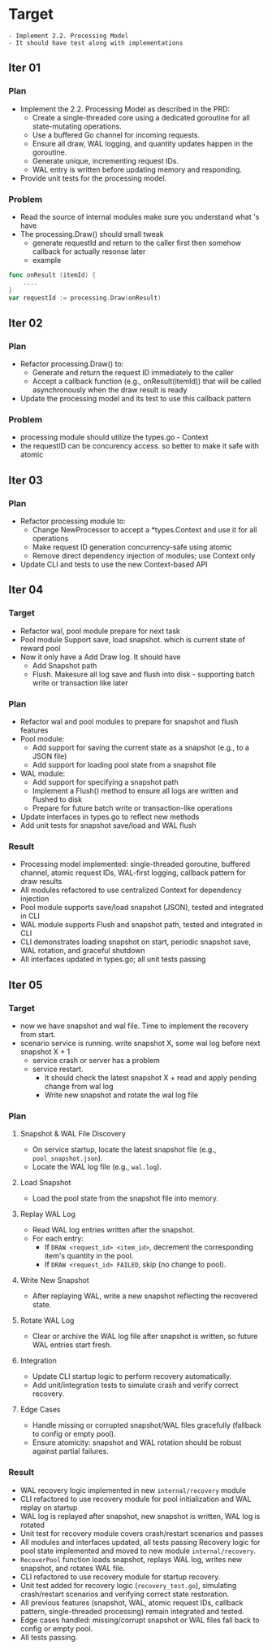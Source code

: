 <!-- Read _ai/doc/*.md first -->

# Target 
    - Implement 2.2. Processing Model
    - It should have test along with implementations

## Iter 01
### Plan
  - Implement the 2.2. Processing Model as described in the PRD:
    - Create a single-threaded core using a dedicated goroutine for all state-mutating operations.
    - Use a buffered Go channel for incoming requests.
    - Ensure all draw, WAL logging, and quantity updates happen in the goroutine.
    - Generate unique, incrementing request IDs.
    - WAL entry is written before updating memory and responding.
  - Provide unit tests for the processing model.

### Problem
  - Read the source of internal modules make sure you understand what 's have
  - The processing.Draw() should small tweak 
    - generate requestId and return to the caller first then somehow callback for actually resonse later
    - example
```go
func onResult (itemId) {
    ....
}
var requestId := processing.Draw(onResult)

```

## Iter 02
### Plan
  - Refactor processing.Draw() to:
    - Generate and return the request ID immediately to the caller
    - Accept a callback function (e.g., onResult(itemId)) that will be called asynchronously when the draw result is ready
  - Update the processing model and its test to use this callback pattern
  
### Problem
  - processing module should utilize the types.go - Context
  - the requestID can be concurency access. so better to make it safe with atomic

## Iter 03
### Plan
  - Refactor processing module to:
    - Change NewProcessor to accept a *types.Context and use it for all operations
    - Make request ID generation concurrency-safe using atomic
    - Remove direct dependency injection of modules; use Context only
  - Update CLI and tests to use the new Context-based API

## Iter 04
### Target
  - Refactor wal, pool module prepare for next task
  - Pool module 
      Support save, load snapshot. which is current state of reward pool
  - Now it only have a Add Draw log. It should have 
    - Add Snapshot path
    - Flush. Makesure all log save and flush into disk - supporting batch write or transaction like later 
### Plan
  - Refactor wal and pool modules to prepare for snapshot and flush features
  - Pool module:
    - Add support for saving the current state as a snapshot (e.g., to a JSON file)
    - Add support for loading pool state from a snapshot file
  - WAL module:
    - Add support for specifying a snapshot path
    - Implement a Flush() method to ensure all logs are written and flushed to disk
    - Prepare for future batch write or transaction-like operations
  - Update interfaces in types.go to reflect new methods
  - Add unit tests for snapshot save/load and WAL flush

### Result
  - Processing model implemented: single-threaded goroutine, buffered channel, atomic request IDs, WAL-first logging, callback pattern for draw results
  - All modules refactored to use centralized Context for dependency injection
  - Pool module supports save/load snapshot (JSON), tested and integrated in CLI
  - WAL module supports Flush and snapshot path, tested and integrated in CLI
  - CLI demonstrates loading snapshot on start, periodic snapshot save, WAL rotation, and graceful shutdown
  - All interfaces updated in types.go; all unit tests passing

## Iter 05
### Target
  - now we have snapshot and wal file. Time to implement the recovery from start.
  - scenario service is running. write snapshot X, some wal log before next snapshot X + 1
    - service crash or server has a problem
    - service restart. 
      - It should check the latest snapshot X + read and apply pending change from wal log
      - Write new snapshot and rotate the wal log file
### Plan
1. Snapshot & WAL File Discovery
   - On service startup, locate the latest snapshot file (e.g., `pool_snapshot.json`).
   - Locate the WAL log file (e.g., `wal.log`).

2. Load Snapshot
   - Load the pool state from the snapshot file into memory.

3. Replay WAL Log
   - Read WAL log entries written after the snapshot.
   - For each entry:
     - If `DRAW <request_id> <item_id>`, decrement the corresponding item's quantity in the pool.
     - If `DRAW <request_id> FAILED`, skip (no change to pool).

4. Write New Snapshot
   - After replaying WAL, write a new snapshot reflecting the recovered state.

5. Rotate WAL Log
   - Clear or archive the WAL log file after snapshot is written, so future WAL entries start fresh.

6. Integration
   - Update CLI startup logic to perform recovery automatically.
   - Add unit/integration tests to simulate crash and verify correct recovery.

7. Edge Cases
   - Handle missing or corrupted snapshot/WAL files gracefully (fallback to config or empty pool).
   - Ensure atomicity: snapshot and WAL rotation should be robust against partial failures.

### Result

- WAL recovery logic implemented in new `internal/recovery` module
- CLI refactored to use recovery module for pool initialization and WAL replay on startup
- WAL log is replayed after snapshot, new snapshot is written, WAL log is rotated
- Unit test for recovery module covers crash/restart scenarios and passes
- All modules and interfaces updated, all tests passing
Recovery logic for pool state implemented and moved to new module `internal/recovery`.
- `RecoverPool` function loads snapshot, replays WAL log, writes new snapshot, and rotates WAL file.
- CLI refactored to use recovery module for startup recovery.
- Unit test added for recovery logic (`recovery_test.go`), simulating crash/restart scenarios and verifying correct state restoration.
- All previous features (snapshot, WAL, atomic request IDs, callback pattern, single-threaded processing) remain integrated and tested.
- Edge cases handled: missing/corrupt snapshot or WAL files fall back to config or empty pool.
- All tests passing.